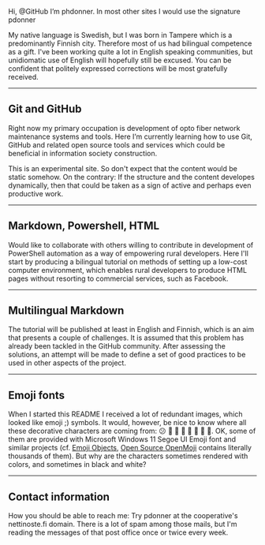 Hi, @GitHub I’m phdonner. In most other sites I would use the signature pdonner

My native language is Swedish, but I was born in Tampere which is a predominantly Finnish city. Therefore most of us had bilingual competence as a gift. I've been working quite a lot in English speaking communities, but unidiomatic use of English will hopefully still be excused. You can be confident that politely expressed corrections will be most gratefully received.

---

## Git and GitHub

Right now my primary occupation is development of opto fiber network maintenance systems and tools. Here I’m currently learning how to use Git, GitHub and related open source tools and services which could be beneficial in information society construction.

This is an experimental site. So don't expect that the content would be static somehow. On the contrary: If the structure and the content developes dynamically, then that could be taken as a sign of active and perhaps even productive work.

---

## Markdown, Powershell, HTML

Would like to collaborate with others willing to contribute in development of PowerShell automation as a way of empowering rural developers. Here I'll start by producing a bilingual tutorial on methods of setting up a low-cost computer environment, which enables rural developers to produce HTML pages without resorting to commercial services, such as Facebook.

---

## Multilingual Markdown

The tutorial will be published at least in English and Finnish, which is an aim that presents a couple of challenges. It is assumed that this problem has already been tackled in the GitHub community. After assessing the solutions, an attempt will be made to define a set of good practices to be used in other aspects of the project.

---

## Emoji fonts

When I started this README I received a lot of redundant images, which looked like emoji ;) symbols. It would, however, be nice to know where all these decorative characters are coming from: 😕 👔 👗 👋 🌱 🐶 🌼 🌻. OK, some of them are provided with Microsoft Windows 11 Segoe UI Emoji font and similar projects (cf. [Emoji Objects](https://emojipedia.org/objects), [Open Source OpenMoji](https://openmoji.org/) contains literally thousands of them). But why are the characters sometimes rendered with colors, and sometimes in black and white?

---

## Contact information

How you should be able to reach me: Try pdonner at the cooperative's nettinoste.fi domain. There is a lot of spam among those mails, but I'm reading the messages of that post office once or twice every week. 

<!---
phdonner/phdonner is a ✨ special ✨ repository because its `README.md` (this file) appears on your GitHub profile.
You can click the Preview link to take a look at your changes.
--->
